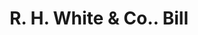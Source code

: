 ---
doi: 10.7916/D8989K3C
date_other: '1890'
date_other_textual: 1890-1899
form: printed ephemera
genre:
- Invoices
name:
- R. H. White & Co.
object_in_context_url: https://biggert.cul.columbia.edu/items/view/ave_biggert_00444
subject_hierarchical_geographic:
- Boston, Massachusetts, United States
subject_name:
- R. H. White & Co.
title: R. H. White & Co.. Bill
sort_title: R. H. White & Co.. Bill
call_number: ave_biggert_00444
coordinates:
- 42.35805555555556,-71.06361111111111
pid: ave_biggert_00444
identifiers: ave_biggert_00444
thumbnail: https://derivativo-2.library.columbia.edu/iiif/2/ldpd:344138/full/!256,256/0/native.jpg
permalink: /biggert/ave_biggert_00444/
layout: iiif-image-page
---